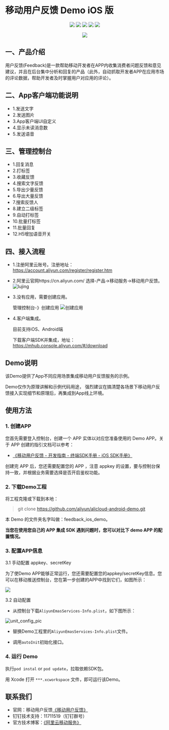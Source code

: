 # 移动用户反馈 Demo iOS 版



<p align="center">
<a href=""><img src="https://img.shields.io/badge/platform-iOS-brightgreen.svg"></a>
<a href=""><img src="https://img.shields.io/badge/pod-support-brightgreen.svg"></a>
<a href=""><img src="https://img.shields.io/badge/Swift-compatible-orange.svg"></a>
<a href=""><img src="https://img.shields.io/badge/language-ObjC-orange.svg"></a>
<a href=""><img src="https://img.shields.io/badge/platform-iOS%207.0%2B-ff69b5152950834.svg"></a>
</p>


<div align="center">

<img src="Image/feedback_product_logo.png">

</div>





## 一、产品介绍
用户反馈(Feedback)是一款帮助移动开发者在APP内收集消费者问题反馈和意见建议，并且在后台集中分析和回复的产品（此外，自动抓取开发者APP在应用市场的评论数据，帮助开发者及时掌握用户对应用的评论）。

## 二、App客户端功能说明
* 1.发送文字
* 2.发送图片
* 3.App客户端UI自定义
* 4.显示未读消息数
* 5.发送语音

## 三、管理控制台
* 1.回复消息
* 2.打标签
* 3.收藏反馈
* 4.搜索文字反馈
* 5.导出少量反馈
* 6.导出大量反馈
* 7.搜索反馈人
* 8.建立二级标签
* 9.自动打标签
* 10.批量打标签
* 11.批量回复
* 12.H5增加语音开关

## 四、接入流程
* 1.注册阿里云账号。注册地址：https://account.aliyun.com/register/register.htm
* 2.阿里云官网https://cn.aliyun.com/ 选择-产品->移动服务->移动用户反馈。
![lujing](http://docs-aliyun.cn-hangzhou.oss.aliyun-inc.com/assets/pic/53140/cn_zh/1493891269187/%E5%B1%8F%E5%B9%95%E5%BF%AB%E7%85%A7%202017-05-04%20%E4%B8%8B%E5%8D%885.47.19.png)
* 3.没有应用，需要创建应用。

	管理控制台-》创建应用
	![创建应用](http://docs-aliyun.cn-hangzhou.oss.aliyun-inc.com/assets/pic/53140/cn_zh/1493989535855/33.png)


* 4.客户端集成。

	 目前支持iOS、Android端

     下载客户端SDK并集成，地址：https://mhub.console.aliyun.com/#/download


## Demo说明

该Demo提供了App不同应用场景集成移动用户反馈服务的示例。

Demo仅作为原理讲解和示例代码用途，
强烈建议在搞清楚各场景下移动用户反馈接入实现细节和原理后，再集成到App线上环境。


## 使用方法

### 1. 创建APP


您首先需要登入控制台，创建一个 APP 实体以对应您准备使用的 Demo APP。关于 APP 创建的指引文档可以参考：

- [ 《移动用户反馈 - 开发指南 - 终端SDK手册 - iOS SDK手册》]( https://help.aliyun.com/document_detail/53145.html?spm=5176.doc53324.6.555.KEwgHA )

创建完 APP 后，您还需要配置您的 APP ，注意 appkey 的设置，要与控制台保持一致，并根据业务需要选择是否开启鉴权功能。



### 2. 下载Demo工程

将工程克隆或下载到本地：

> git clone https://github.com/aliyun/alicloud-android-demo.git

本 Demo 的文件夹名字叫做：feedback_ios_demo。

**当您在使用您自己的 APP 集成 SDK 遇到问题时，您可以对比下 demo APP 的配置情况。**


### 3. 配置APP信息

3.1 手动配置 appkey、secretKey

为了使Demo APP能够正常运行，您还需要配置您的appkey/secretKey信息。您可以在移动推送控制台，您在第一步创建的APP中找到它们，如图所示：

![](Image/where_is_appkey_secrectkey.png)

3.2 自动配置

- 从控制台下载`AliyunEmasServices-Info.plist`，如下图所示：

![unit_config_pic](http://docs-aliyun.cn-hangzhou.oss.aliyun-inc.com/assets/pic/30072/cn_zh/1522115613308/Snip20180327_1.png)

- 替换Demo工程里的`AliyunEmasServices-Info.plist`文件。

- 调用`autoInit`初始化接口。

### 4. 运行 Demo

执行`pod instal` or `pod update`，拉取依赖SDK包。

用 Xcode 打开 `***.xcworkspace` 文件，即可运行该Demo。


## 联系我们

 - 官网：移动用户反馈[《移动用户反馈》]( https://help.aliyun.com/document_detail/53145.html?spm=5176.doc53324.6.555.KEwgHA )
 - 钉钉技术支持：11711519（钉钉群号）
 - 官方技术博客：[《阿里云移动服务》]( https://yq.aliyun.com/teams/32 )
